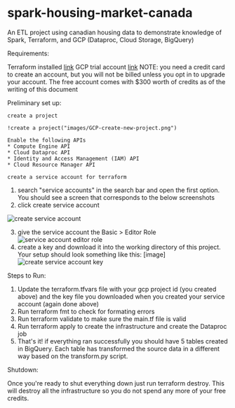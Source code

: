 # spark-housing-market-canada
An ETL project using canadian housing data to demonstrate knowledge of Spark, Terraform, and GCP (Dataproc, Cloud Storage, BigQuery)

Requirements:

Terraform installed [link](https://developer.hashicorp.com/terraform/tutorials/gcp-get-started/install-cli)
GCP trial account [link](https://cloud.google.com/free)
NOTE:  you need a credit card to create an account, but you will not be billed unless you opt in to upgrade your account.  The free account comes with $300 worth of credits as of the writing of this document


Preliminary set up:

    create a project

    !create a project("images/GCP-create-new-project.png")

    Enable the following APIs
    * Compute Engine API
    * Cloud Dataproc API
    * Identity and Access Management (IAM) API
    * Cloud Resource Manager API

    create a service account for terraform

1. search "service accounts" in the search bar and open the first option.  You should see a screen that corresponds to the below screenshots
2. click create service account

![create service account]("/images/GCP-create-service-account.png")

3. give the service account the Basic > Editor Role
![service account editor role]("images/GCP-service-account-editor.png")
4. create a key and download it into the working directory of this project.  Your setup should look something like this: [image]
![create service account key]("images/GCP-service-account-key.png")

Steps to Run:

1. Update the terraform.tfvars file with your gcp project id (you created above) and the key file you downloaded when you created your service account (again done above)
2. Run terraform fmt to check for formating errors
3. Run terraform validate to make sure the main.tf file is valid
4. Run terraform apply to create the infrastructure and create the Dataproc job
5. That's it!  if everything ran successfully you should have 5 tables created in BigQuery.  Each table has transformed the source data in a different way based on the transform.py script.

Shutdown:

Once you're ready to shut everything down just run terraform destroy.  This will destroy all the infrastructure so you do not spend any more of your free credits.
